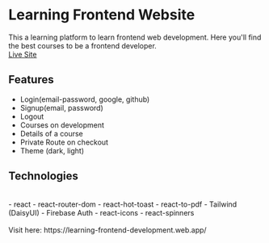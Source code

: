 # Learning Frontend Website <br>
This a learning platform to learn frontend web development. Here you'll find the best courses to be a frontend developer.
<br>
[Live Site](https://learning-frontend-development.web.app/)
<br>
## Features
- Login(email-password, google, github)
- Signup(email, password)
- Logout
- Courses on development
- Details of a course
- Private Route on checkout
- Theme (dark, light)

## Technologies
<br>
- react
- react-router-dom
- react-hot-toast
- react-to-pdf
- Tailwind (DaisyUI)
- Firebase Auth
- react-icons
- react-spinners
<br>
<br>
Visit here: https://learning-frontend-development.web.app/